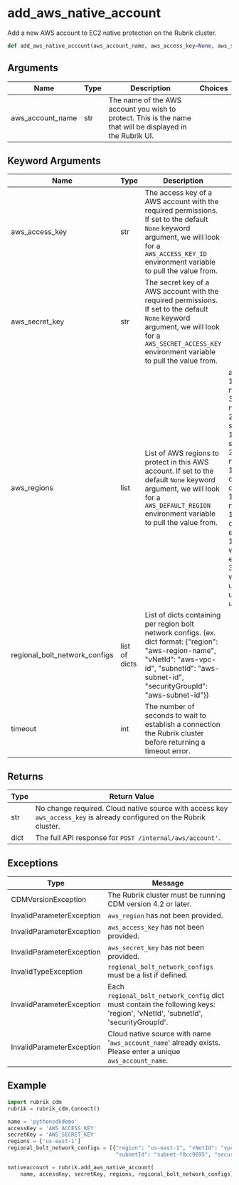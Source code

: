 # add_aws_native_account

Add a new AWS account to EC2 native protection on the Rubrik cluster.
```py
def add_aws_native_account(aws_account_name, aws_access_key=None, aws_secret_key=None,
```

## Arguments

| Name             | Type | Description                                                                                                | Choices |
|------------------|------|------------------------------------------------------------------------------------------------------------|---------|
| aws_account_name | str  | The name of the AWS account you wish to protect. This is the name that will be displayed in the Rubrik UI. |         |

## Keyword Arguments

| Name                          | Type          | Description                                                                                                                                                                                           | Choices                                                                                                                                                                                                                         | Default |
|-------------------------------|---------------|-------------------------------------------------------------------------------------------------------------------------------------------------------------------------------------------------------|---------------------------------------------------------------------------------------------------------------------------------------------------------------------------------------------------------------------------------|---------|
| aws_access_key                | str           | The access key of a AWS account with the required permissions. If set to the default `None` keyword argument, we will look for a `AWS_ACCESS_KEY_ID` environment variable to pull the value from.     |                                                                                                                                                                                                                                 | None    |
| aws_secret_key                | str           | The secret key of a AWS account with the required permissions. If set to the default `None` keyword argument, we will look for a `AWS_SECRET_ACCESS_KEY` environment variable to pull the value from. |                                                                                                                                                                                                                                 | None    |
| aws_regions                   | list          | List of AWS regions to protect in this AWS account. If set to the default `None` keyword argument, we will look for a `AWS_DEFAULT_REGION` environment variable to pull the value from.               | ap-south-1, ap-northeast-3, ap-northeast-2, ap-southeast-1, ap-southeast-2, ap-northeast-1, ca-central-1, cn-north-1, cn-northwest-1, eu-central-1, eu-west-1, eu-west-2, eu-west-3, us-west-1, us-east-1, us-east-2, us-west-2 | None    |
| regional_bolt_network_configs | list of dicts | List of dicts containing per region bolt network configs. (ex. dict format: {"region": "aws-region-name", "vNetId": "aws-vpc-id", "subnetId": "aws-subnet-id", "securityGroupId": "aws-subnet-id"})   |                                                                                                                                                                                                                                 | None    |
| timeout                       | int           | The number of seconds to wait to establish a connection the Rubrik cluster before returning a timeout error.                                                                                          |                                                                                                                                                                                                                                 | 30      |

## Returns

| Type | Return Value                                                                                                          |
|------|-----------------------------------------------------------------------------------------------------------------------|
| str  | No change required. Cloud native source with access key `aws_access_key` is already configured on the Rubrik cluster. |
| dict | The full API response for `POST /internal/aws/account'`.                                                              |

## Exceptions

| Type                      | Message                                                                                                                      |
|---------------------------|------------------------------------------------------------------------------------------------------------------------------|
| CDMVersionException       | The Rubrik cluster must be running CDM version 4.2 or later.                                                                 |
| InvalidParameterException | `aws_region` has not been provided.                                                                                          |
| InvalidParameterException | `aws_access_key` has not been provided.                                                                                      |
| InvalidParameterException | `aws_secret_key` has not been provided.                                                                                      |
| InvalidTypeException      | `regional_bolt_network_configs` must be a list if defined.                                                                   |
| InvalidParameterException | Each `regional_bolt_network_config` dict must contain the following keys: 'region', 'vNetId', 'subnetId', 'securityGroupId'. |
| InvalidParameterException | Cloud native source with name '`aws_account_name`' already exists. Please enter a unique `aws_account_name`.                 |


## Example

```py
import rubrik_cdm
rubrik = rubrik_cdm.Connect()

name = 'pythonsdkdemo'
accessKey = 'AWS_ACCESS_KEY'
secretKey = 'AWS_SECRET_KEY'
regions = ['us-east-1']
regional_bolt_network_configs = [{"region": "us-east-1", "vNetId": "vpc-a46e72c2",
                                  "subnetId": "subnet-f0cc9695", "securityGroupId": "sg-66091b19"}]

nativeaccount = rubrik.add_aws_native_account(
    name, accessKey, secretKey, regions, regional_bolt_network_configs)
```